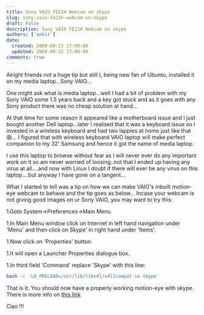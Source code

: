 ```yaml
---
title: Sony VAIO FE21H Webcam on skype
slug: sony-vaio-fe21h-webcam-on-skype
draft: False
description: Sony VAIO FE21H Webcam on skype
authors: ['ankit']
date: 
  created: 2009-09-15 17:00:00
  updated: 2009-09-15 17:00:00
comments: true
---
```


Alright friends not a huge tip but still I, being new fan of Ubuntu, installed it on my media laptop...Sony VAIO...

One might ask what is media laptop...well I had a bit of problem with my Sony VAIO some 1.5 years back and a key got stuck and as it goes with any Sony product there was no cheap solution at hand...

At that time for some reason it appeared like a motherboard issue and I just bought another Dell laptop...later I realised that it was a keyboard issue so I invested in a wireless keyboard and had two lappies at home just like that :smile:... I figured that with wireless keyboard VAIO laptop will make perfect companion to my 32' Samsung and hence it got the name of media laptop.

<!-- more -->

I use this laptop to browse without fear as I will never ever do any important work on it so am never worried of loosing..not that I ended up having any virus at all....and now with Linux I doubt if there will ever be any virus on this laptop....but anyway I have gone on a tangent...

What I started to tell was a tip on how we can make VAIO's inbuilt motion-eye webcam to behave and the tip goes as below...
Incase your webcam is not giving good images on ur Sony VAIO, you may want to try this:

1.Goto System->Preferences->Main Menu

1.In Main Menu window click on Internet in left hand navigation under 'Menu' and then click on Skype' in right hand under 'Items'.

1.Now click on 'Properties' button.

1.It will open a Launcher Properties dialogue box.

1.In third field 'Command' replace 'Skype' with this line:
```bash
bash -c 'LD_PRELOAD=/usr/lib/libv4l/v4l1compat.so skype'
```

That is it. You should now have a properly working motion-eye with skype.
There is more info on [this link](https://help.ubuntu.com/community/Webcam)

Ciao !!!
